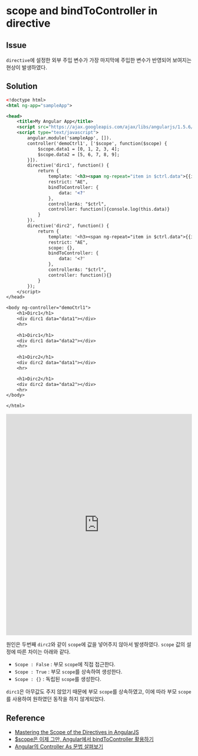 # scope and bindToController in directive

## Issue

`directive`에 설정한 외부 주입 변수가 가장 마지막에 주입한 변수가 반영되어 보여지는 현상이 발생하였다.


## Solution

```xml
<!doctype html>
<html ng-app="sampleApp">

<head>
    <title>My Angular App</title>
    <script src="https://ajax.googleapis.com/ajax/libs/angularjs/1.5.6/angular.min.js"></script>
    <script type="text/javascript">
        angular.module('sampleApp', []).
        controller('demoCtrl1', ['$scope', function($scope) {
            $scope.data1 = [0, 1, 2, 3, 4];
            $scope.data2 = [5, 6, 7, 8, 9];
        }]).
        directive('dirc1', function() {
            return {
                template: '<h3><span ng-repeat="item in $ctrl.data">{{item}}</span></h3>',
                restrict: "AE",
                bindToController: {
                    data: '<?'
                },
                controllerAs: "$ctrl",
                controller: function(){console.log(this.data)}
            }
        }).
        directive('dirc2', function() {
            return {
                template: '<h3><span ng-repeat="item in $ctrl.data">{{item}}</span></h3>',
                restrict: "AE",
                scope: {},
                bindToController: {
                    data: '<?'
                },
                controllerAs: "$ctrl",
                controller: function(){}
            }
        });
    </script>
</head>

<body ng-controller="demoCtrl1">
    <h1>Dirc1</h1>
    <div dirc1 data="data1"></div>
    <hr>
    
    <h1>Dirc1</h1>
    <div dirc1 data="data2"></div>
    <hr>
    
    <h1>Dirc2</h1>
    <div dirc2 data="data1"></div>
    <hr>

    <h1>Dirc2</h1>
    <div dirc2 data="data2"></div>
    <hr>
</body>

</html>
```

<iframe style="width: 100%; height: 600px" src="https://embed.plnkr.co/aEzxZVIlUhPeDtVn4xaa/" frameborder="0" allowfullscren="allowfullscren"></iframe>

원인은 두번째 `dirc2`와 같이 `scope`에 값을 넣어주지 않아서 발생하였다. `scope` 값의 설정에 따른 차이는 아래와 같다.

* `Scope : False` : 부모 `scope`에 직접 접근한다.
* `Scope : True` : 부모 `scope`를 상속하여 생성한다.
* `Scope : {}` : 독립된 `scope`를 생성한다.

`dirc1`은 아무값도 주지 않았기 때문에 부모 `scope`를 상속하였고, 이에 따라 부모 `scope`를 사용하여 원하였던 동작을 하지 않게되었다.

## Reference

* [Mastering the Scope of the Directives in AngularJS](https://www.undefinednull.com/2014/02/11/mastering-the-scope-of-a-directive-in-angularjs/)
* [$scope은 이제 그만, Angular에서 bindToController 활용하기](http://www.haruair.com/blog/3201)
* [Angular의 Controller As 문법 살펴보기](http://www.haruair.com/blog/3186)